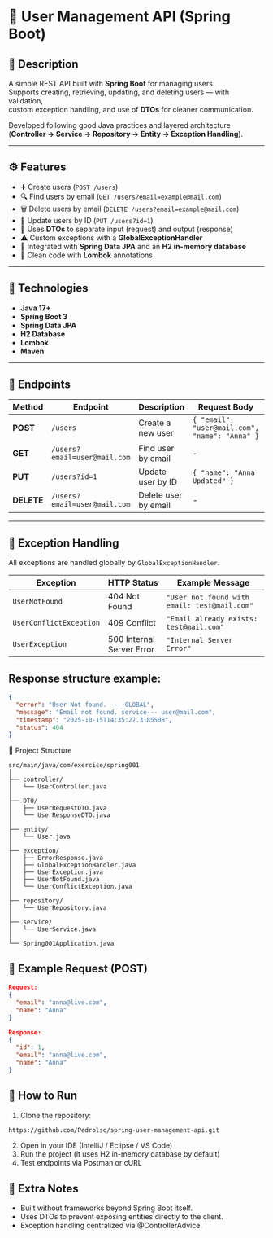 # 🧩 User Management API (Spring Boot)

## 📖 Description
A simple REST API built with **Spring Boot** for managing users.  
Supports creating, retrieving, updating, and deleting users — with validation,  
custom exception handling, and use of **DTOs** for cleaner communication.

Developed following good Java practices and layered architecture  
(**Controller → Service → Repository → Entity → Exception Handling**).

---

## ⚙️ Features
- ➕ Create users (`POST /users`)
- 🔍 Find users by email (`GET /users?email=example@mail.com`)
- 🗑️ Delete users by email (`DELETE /users?email=example@mail.com`)
- 🔄 Update users by ID (`PUT /users?id=1`)
- 🧱 Uses **DTOs** to separate input (request) and output (response)
- ⚠️ Custom exceptions with a **GlobalExceptionHandler**
- 💾 Integrated with **Spring Data JPA** and an **H2 in-memory database**
- 🧩 Clean code with **Lombok** annotations

---

## 🧱 Technologies
- **Java 17+**
- **Spring Boot 3**
- **Spring Data JPA**
- **H2 Database**
- **Lombok**
- **Maven**

---

## 🚀 Endpoints

| Method | Endpoint | Description | Request Body | Response |
|--------|-----------|--------------|---------------|-----------|
| **POST** | `/users` | Create a new user | `{ "email": "user@mail.com", "name": "Anna" }` | User created |
| **GET** | `/users?email=user@mail.com` | Find user by email | - | Returns user |
| **PUT** | `/users?id=1` | Update user by ID | `{ "name": "Anna Updated" }` | 200 OK |
| **DELETE** | `/users?email=user@mail.com` | Delete user by email | - | Deleted user info |

---

## 🧠 Exception Handling

All exceptions are handled globally by `GlobalExceptionHandler`.

| Exception | HTTP Status | Example Message |
|------------|--------------|------------------|
| `UserNotFound` | 404 Not Found | `"User not found with email: test@mail.com"` |
| `UserConflictException` | 409 Conflict | `"Email already exists: test@mail.com"` |
| `UserException` | 500 Internal Server Error | `"Internal Server Error"` |

## Response structure example:
```json
{
  "error": "User Not found. ----GLOBAL",
  "message": "Email not found. service--- user@mail.com",
  "timestamp": "2025-10-15T14:35:27.3185508",
  "status": 404
}
```
🧩 Project Structure
```text
src/main/java/com/exercise/spring001
│
├── controller/
│   └── UserController.java
│
├── DTO/
│   ├── UserRequestDTO.java
│   └── UserResponseDTO.java
│
├── entity/
│   └── User.java
│
├── exception/
│   ├── ErrorResponse.java
│   ├── GlobalExceptionHandler.java
│   ├── UserException.java
│   ├── UserNotFound.java
│   └── UserConflictException.java
│
├── repository/
│   └── UserRepository.java
│
├── service/
│   └── UserService.java
│
└── Spring001Application.java
```

## 🧪 Example Request (POST)
```json
Request:
{
  "email": "anna@live.com",
  "name": "Anna"
}

Response:
{
  "id": 1,
  "email": "anna@live.com",
  "name": "Anna"
}
```
## 🧰 How to Run

1. Clone the repository:
```bash
https://github.com/Pedrolso/spring-user-management-api.git
```
2. Open in your IDE (IntelliJ / Eclipse / VS Code)
3. Run the project (it uses H2 in-memory database by default)
4. Test endpoints via Postman or cURL

## 🧠 Extra Notes
- Built without frameworks beyond Spring Boot itself.
- Uses DTOs to prevent exposing entities directly to the client.
- Exception handling centralized via @ControllerAdvice.
